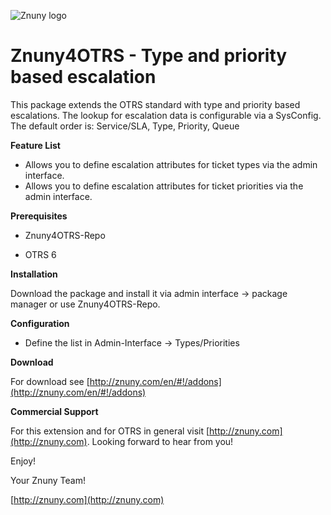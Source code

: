 ![Znuny logo](http://znuny.com/assets/images/logo_small.png)


Znuny4OTRS - Type and priority based escalation
======================================
This package extends the OTRS standard with type and priority based escalations. The lookup for escalation data is configurable via a SysConfig. The default order is:
Service/SLA, Type, Priority, Queue

**Feature List**

* Allows you to define escalation attributes for ticket types via the admin interface.
* Allows you to define escalation attributes for ticket priorities via the admin interface.

**Prerequisites**

- Znuny4OTRS-Repo

- OTRS 6

**Installation**

Download the package and install it via admin interface -> package manager or use Znuny4OTRS-Repo.

**Configuration**

* Define the list in Admin-Interface -> Types/Priorities

**Download**

For download see [http://znuny.com/en/#!/addons](http://znuny.com/en/#!/addons)

**Commercial Support**

For this extension and for OTRS in general visit [http://znuny.com](http://znuny.com). Looking forward to hear from you!

Enjoy!

 Your Znuny Team!

 [http://znuny.com](http://znuny.com)
